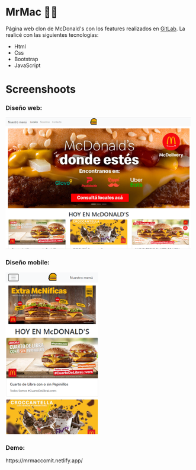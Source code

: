 # MrMac 🍔🍟

<p>Página web clon de McDonald's con los features realizados en <a href="https://gitlab.com/gonzalolamas/mrmac">GitLab</a>. La realicé con las siguientes tecnologías:<p>

<ul>

<li>Html</li>
<li>Css</li>
<li>Bootstrap</li>
<li>JavaScript</li>

</ul>

# Screenshoots

<h3>Diseño web:</h3>
<img src="assets/imgs/screen-web.png" style="width:500px; height=250px;">

<h3>Diseño mobile:</h3>
<img src="assets/imgs/screen-mobile.png" style="width:250px; height=250px;">

<h3>Demo:</h3> 
https://mrmaccomit.netlify.app/
